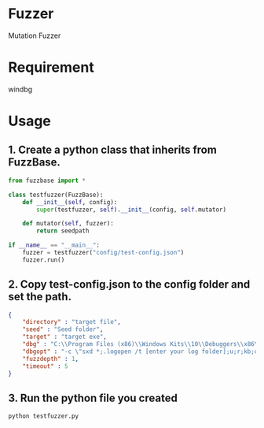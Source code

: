 # Fuzzer
Mutation Fuzzer

# Requirement
windbg

# Usage
## 1. Create a python class that inherits from FuzzBase.
```python
from fuzzbase import *

class testfuzzer(FuzzBase):
    def __init__(self, config):
        super(testfuzzer, self).__init__(config, self.mutator)

    def mutator(self, fuzzer):
        return seedpath

if __name__ == "__main__":
    fuzzer = testfuzzer("config/test-config.json")
    fuzzer.run()
```
## 2. Copy test-config.json to the config folder and set the path.
```json
{
    "directory" : "target file",
    "seed" : "Seed folder",
    "target" : "target exe",
    "dbg" : "C:\\Program Files (x86)\\Windows Kits\\10\\Debuggers\\x86\\cdb.exe",
    "dbgopt" : "-c \"sxd *;.logopen /t [enter your log folder];u;r;kb;q\" -G -g -o",
    "fuzzdepth" : 1,
    "timeout" : 5
}
```
## 3. Run the python file you created
```
python testfuzzer.py
```
